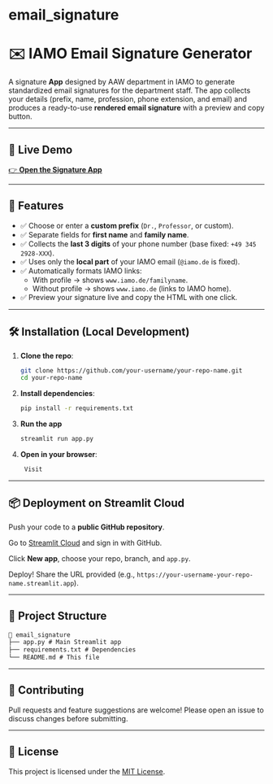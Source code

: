 # email_signature
# ✉️ IAMO Email Signature Generator

A signature **App** designed by AAW department in IAMO to generate standardized email signatures for the department staff. The app collects your details (prefix, name, profession, phone extension, and email) and produces a ready-to-use **rendered email signature** with a preview and copy button.

---

## 🚀 Live Demo  
[👉 **Open the Signature App**](https://emailsignature-ixbjmazbscbrwgjahfmmgk.streamlit.app/)  

---

## 📸 Features  
- ✅ Choose or enter a **custom prefix** (`Dr.`, `Professor`, or custom).  
- ✅ Separate fields for **first name** and **family name**.  
- ✅ Collects the **last 3 digits** of your phone number (base fixed: `+49 345 2928-XXX`).  
- ✅ Uses only the **local part** of your IAMO email (`@iamo.de` is fixed).  
- ✅ Automatically formats IAMO links:  
  - With profile → shows `www.iamo.de/familyname`.  
  - Without profile → shows `www.iamo.de` (links to IAMO home).  
- ✅ Preview your signature live and copy the HTML with one click.  

---

## 🛠 Installation (Local Development)
1. **Clone the repo**:  
   ```bash
   git clone https://github.com/your-username/your-repo-name.git
   cd your-repo-name

2. **Install dependencies**:
   ```bash
   pip install -r requirements.txt
   ```
3. **Run the app**
   ```bash
   streamlit run app.py
   ```
4. **Open in your browser**:
   ```bash
    Visit 
    ```
---
## 📦 Deployment on Streamlit Cloud

Push your code to a **public GitHub repository**.

Go to [Streamlit Cloud](https://streamlit.io/cloud) and sign in with GitHub.

Click **New app**, choose your repo, branch, and `app.py`.

Deploy! Share the URL provided (e.g., `https://your-username-your-repo-name.streamlit.app`).

---

## 📂 Project Structure

```markdown
📁 email_signature
├── app.py # Main Streamlit app
├── requirements.txt # Dependencies
└── README.md # This file
```

---

## 🤝 Contributing

Pull requests and feature suggestions are welcome! Please open an issue to discuss changes before submitting.

---

## 📜 License

This project is licensed under the [MIT License](LICENSE).  
